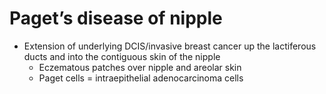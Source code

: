# Paget’s disease of nipple

- Extension of underlying DCIS/invasive breast cancer up the lactiferous ducts and into the contiguous skin of the nipple
    - Eczematous patches over nipple and areolar skin
    - Paget cells = intraepithelial adenocarcinoma cells